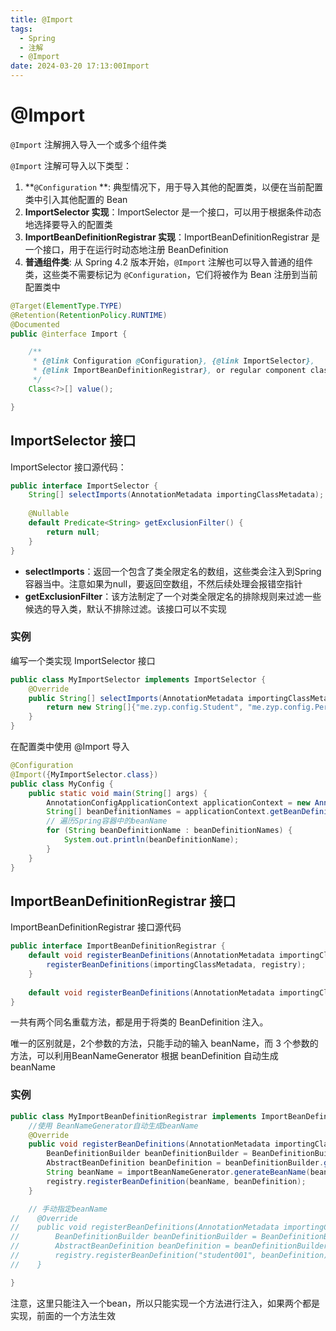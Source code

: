 ```yaml
---
title: @Import
tags:
  - Spring 
  - 注解
  - @Import
date: 2024-03-20 17:13:00Import
---
```


# @Import

`@Import` 注解拥入导入一个或多个组件类

`@Import` 注解可导入以下类型：

1. **`@Configuration` **: 典型情况下，用于导入其他的配置类，以便在当前配置类中引入其他配置的 Bean
2. **ImportSelector 实现**：ImportSelector 是一个接口，可以用于根据条件动态地选择要导入的配置类
3. **ImportBeanDefinitionRegistrar 实现**：ImportBeanDefinitionRegistrar 是一个接口，用于在运行时动态地注册 BeanDefinition
4. **普通组件类**: 从 Spring 4.2 版本开始，`@Import` 注解也可以导入普通的组件类，这些类不需要标记为 `@Configuration`，它们将被作为 Bean 注册到当前配置类中

```java
@Target(ElementType.TYPE)
@Retention(RetentionPolicy.RUNTIME)
@Documented
public @interface Import {

	/**
	 * {@link Configuration @Configuration}, {@link ImportSelector},
	 * {@link ImportBeanDefinitionRegistrar}, or regular component classes to import.
	 */
	Class<?>[] value();

}
```

## ImportSelector 接口

ImportSelector 接口源代码：

```java
public interface ImportSelector {
    String[] selectImports(AnnotationMetadata importingClassMetadata);
    
    @Nullable
	default Predicate<String> getExclusionFilter() {
		return null;
	}
}
```

- **selectImports**：返回一个包含了类全限定名的数组，这些类会注入到Spring容器当中。注意如果为null，要返回空数组，不然后续处理会报错空指针
- **getExclusionFilter**：该方法制定了一个对类全限定名的排除规则来过滤一些候选的导入类，默认不排除过滤。该接口可以不实现

### 实例

编写一个类实现 ImportSelector 接口

```java
public class MyImportSelector implements ImportSelector {
    @Override
    public String[] selectImports(AnnotationMetadata importingClassMetadata) {
        return new String[]{"me.zyp.config.Student", "me.zyp.config.Person"};
    }
}
```

在配置类中使用 @Import 导入

```java
@Configuration
@Import({MyImportSelector.class})
public class MyConfig {
    public static void main(String[] args) {
        AnnotationConfigApplicationContext applicationContext = new AnnotationConfigApplicationContext(MyConfig.class);
        String[] beanDefinitionNames = applicationContext.getBeanDefinitionNames();
        // 遍历Spring容器中的beanName
        for (String beanDefinitionName : beanDefinitionNames) {
            System.out.println(beanDefinitionName);
        }
    }
}
```

## ImportBeanDefinitionRegistrar 接口

ImportBeanDefinitionRegistrar 接口源代码

```java
public interface ImportBeanDefinitionRegistrar {
	default void registerBeanDefinitions(AnnotationMetadata importingClassMetadata, BeanDefinitionRegistry registry, BeanNameGenerator importBeanNameGenerator) {
		registerBeanDefinitions(importingClassMetadata, registry);
	}
    
    default void registerBeanDefinitions(AnnotationMetadata importingClassMetadata, BeanDefinitionRegistry registry) {}
}
```

一共有两个同名重载方法，都是用于将类的 BeanDefinition 注入。

唯一的区别就是，2个参数的方法，只能手动的输入 beanName，而 3 个参数的方法，可以利用BeanNameGenerator 根据 beanDefinition 自动生成 beanName

### 实例

```java
public class MyImportBeanDefinitionRegistrar implements ImportBeanDefinitionRegistrar {
    //使用 BeanNameGenerator自动生成beanName
    @Override
    public void registerBeanDefinitions(AnnotationMetadata importingClassMetadata, BeanDefinitionRegistry registry, BeanNameGenerator importBeanNameGenerator) {
        BeanDefinitionBuilder beanDefinitionBuilder = BeanDefinitionBuilder.genericBeanDefinition(Person.class);
        AbstractBeanDefinition beanDefinition = beanDefinitionBuilder.getBeanDefinition();
        String beanName = importBeanNameGenerator.generateBeanName(beanDefinition, registry);
        registry.registerBeanDefinition(beanName, beanDefinition);
    }

    // 手动指定beanName
//    @Override
//    public void registerBeanDefinitions(AnnotationMetadata importingClassMetadata, BeanDefinitionRegistry registry) {
//        BeanDefinitionBuilder beanDefinitionBuilder = BeanDefinitionBuilder.genericBeanDefinition(Student.class);
//        AbstractBeanDefinition beanDefinition = beanDefinitionBuilder.getBeanDefinition();
//        registry.registerBeanDefinition("student001", beanDefinition);
//    }

}
```

注意，这里只能注入一个bean，所以只能实现一个方法进行注入，如果两个都是实现，前面的一个方法生效

